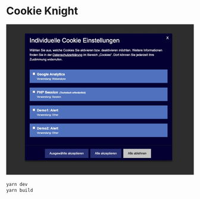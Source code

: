 # Cookie Knight

![Cookie Knight screenshot](https://github.com/NickHatBoecker/cookieknight/blob/master/screenshot.jpg)

```
yarn dev
yarn build
```
